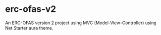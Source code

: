 # erc-ofas-v2
An ERC-OFAS version 2 project using MVC (Model-View-Controller) using Net Starter aura theme. 
